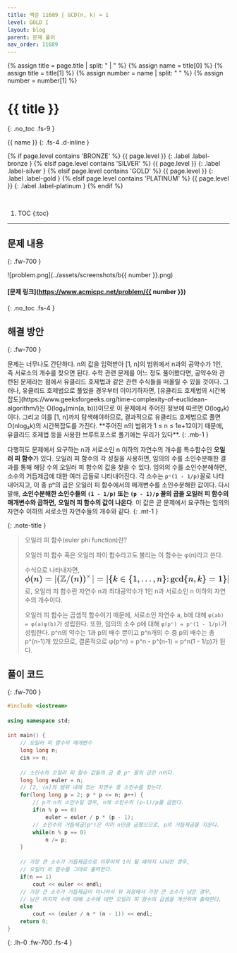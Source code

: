 ```yaml
---
title: 백준 11689 | GCD(n, k) = 1
level: GOLD I
layout: blog
parent: 문제 풀이
nav_order: 11689
---
```

{% assign title = page.title | split: " | " %}
{% assign name = title[0] %}
{% assign title = title[1] %}
{% assign number = name | split: " " %}
{% assign number = number[1] %}

# **{{ title }}**
{: .no_toc .fs-9 }

{{ name }}
{: .fs-4 .d-inline }

{% if page.level contains 'BRONZE' %}
{{ page.level }}
{: .label .label-bronze }
{% elsif page.level contains 'SILVER' %}
{{ page.level }}
{: .label .label-silver }
{% elsif page.level contains 'GOLD' %}
{{ page.level }}
{: .label .label-gold }
{% elsif page.level contains 'PLATINUM' %}
{{ page.level }}
{: .label .label-platinum }
{% endif %}

<br/>

1. TOC
{:toc}

---

## 문제 내용
{: .fw-700 }

![problem.png](../assets/screenshots/b{{ number }}.png)

#### [문제 링크](https://www.acmicpc.net/problem/{{ number }})
{: .no_toc .fs-4 }

## 해결 방안
{: .fw-700 }

<div class="code-example" markdown="1">
문제는 너무나도 간단하다.
n의 값을 입력받아 [1, n]의 범위에서 n과의 공약수가 1인,
즉 서로소의 개수를 찾으면 된다.
수학 관련 문제를 어느 정도 풀어봤다면,
공약수와 관련된 문제라는 점에서 유클리드 호제법과 같은 관련 수식들을 떠올릴 수 있을 것이다.
그러나, 유클리드 호제법으로 풀었을 경우부터 이야기하자면,
[유클리드 호제법의 시간복잡도](https://www.geeksforgeeks.org/time-complexity-of-euclidean-algorithm/)는
O(log₂(min(a, b)))이므로 이 문제에서 주어진 정보에 따르면 O(log₂k)이다.
그리고 이를 [1, n]까지 탐색해야하므로, 결과적으로 유클리드 호제법으로 풀면 O(nlog₂k)의 시간복잡도를 가진다.
**주어진 n의 범위가 1 ≤ n ≤ 1e+12이기 때문에, 유클리드 호제법 등을 사용한 브루트포스로 풀기에는 무리가 있다**.
{: .mb-1 }

다행히도 문제에서 요구하는 n과 서로소인 n 이하의 자연수의 개수를 특수함수인 **오일러 피 함수**가 있다.
오일러 피 함수의 각 성질을 사용하면, 임의의 수를 소인수분해한 결과를 통해 해당 수의 오일러 피 함수의 값을 찾을 수 있다.
임의의 수를 소인수분해하면, 소수의 거듭제곱에 대한 여러 곱들로 나타내어진다.
각 소수는 `pⁿ(1 - 1/p)`꼴로 나타내어지고, 이 중 pⁿ의 곱은 오일러 피 함수에서의 매개변수를 소인수분해한 값이다.
다시 말해, **소인수분해한 소인수들의 `(1 - 1/p)` 또는 `(p - 1)/p` 꼴의 곱을 오일러 피 함수의 매개변수와 곱하면,**
**오일러 피 함수의 값이 나온다**.
이 값은 곧 문제에서 요구하는 임의의 자연수 이하의 서로소인 자연수들의 개수와 같다.
{: .mt-1 }

{: .note-title }
> 오일러 피 함수(euler phi function)란?
>
> 오일러 피 함수 혹은 오일러 파이 함수라고도 불리는 이 함수는 φ(n)라고 쓴다.
>
> 수식으로 나타내자면,
> ![φ(n)≡∣{m:1≤m≤n,gcd(m,n)=1}∣ (n∈N)](../assets/pps/b11689/euler_pi.svg)로,
> 오일러 피 함수란 자연수 n과 최대공약수가 1인 n과 서로소인 n 이하의 자연수의 개수이다.
> 
> 오일러 피 함수는 곱셈적 함수이기 때문에,
> 서로소인 자연수 a, b에 대해 `φ(ab) = φ(a)φ(b)`가 성립한다.
> 또한, 임의의 소수 p에 대해 `φ(pⁿ) = pⁿ(1 - 1/p)`가 성립한다.
> p^n의 약수는 1과 p의 배수 뿐이고 p^n개의 수 중 p의 배수는 총 p^(n-1)개 있으므로,
> 결론적으로 φ(p^n) = p^n - p^(n-1) = p^n(1 - 1/p)가 된다.
<!-- φ(n)≡∣{m:1≤m≤n,gcd(m,n)=1}∣ (n∈N) -->
</div>

## 풀이 코드
{: .fw-700 }

```cpp
#include <iostream>

using namespace std;

int main() {
    // 오일러 피 함수의 매개변수
    long long n;
    cin >> n;

    // 소인수의 오일러 피 함수 값들의 곱 중 pⁿ 꼴의 곱은 n이다.
    long long euler = n;
    // [2, √n]의 범위 내에 있는 자연수 중 소인수를 찾는다.
    for(long long p = 2; p * p <= n; p++) {
        // p가 n의 소인수일 경우, n에 소인수의 (p-1)/p를 곱한다.
        if(n % p == 0)
            euler = euler / p * (p - 1);
        // 소인수의 거듭제곱(pⁿ)은 이미 n만큼 곱했으므로, p의 거듭제곱을 지운다.
        while(n % p == 0)
            n /= p;
    }

    // 가장 큰 소수가 거듭제곱으로 이루어져 1이 될 때까지 나눠진 경우,
    // 오일러 피 함수를 그대로 출력한다.
    if(n == 1)
        cout << euler << endl;
    // 가장 큰 소수가 거듭제곱이 아니어서 위 과정에서 가장 큰 소수가 남은 경우, 
    // 남은 마지막 수에 대해 소수에 대한 오일러 피 함수의 곱셈을 계산하여 출력한다.
    else
        cout << (euler / n * (n - 1)) << endl;
    return 0;
}
```
{: .lh-0 .fw-700 .fs-4 }